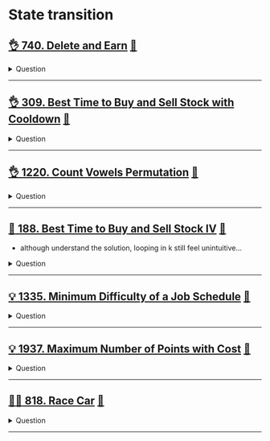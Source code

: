 # State transition

## [:ok_hand: 740. Delete and Earn](https://leetcode.com/problems/delete-and-earn/) [:dart:](delete_and_earn.h)

<details><summary markdown="span">Question</summary>

```markdown
You are given an integer array nums.

You want to maximize the number of points you get by performing the following operation any number of times:

- Pick any nums[i] and delete it to earn nums[i] points.
- Afterwards, you must delete every element equal to nums[i] - 1 and every element equal to nums[i] + 1.

Return the maximum number of points you can earn by applying the above operation some number of times.

Input: nums = [3,4,2]
Output: 6
Explanation: You can perform the following operations:
- Delete 4 to earn 4 points. Consequently, 3 is also deleted. nums = [2].
- Delete 2 to earn 2 points. nums = [].
You earn a total of 6 points.

Input: nums = [2,2,3,3,3,4]
Output: 9
Explanation: You can perform the following operations:
- Delete a 3 to earn 3 points. All 2's and 4's are also deleted. nums = [3,3].
- Delete a 3 again to earn 3 points. nums = [3].
- Delete a 3 once more to earn 3 points. nums = [].
You earn a total of 9 points.
```

</details>

------------------------------------------------------------------------------

## [:ok_hand: 309. Best Time to Buy and Sell Stock with Cooldown](https://leetcode.com/problems/best-time-to-buy-and-sell-stock-with-cooldown/) [:dart:](buy_sell_stock_with_cooldown.h)

<details><summary markdown="span">Question</summary>

```markdown
- You are given an array prices where prices[i] is the price of a given stock on the ith day.

Find the maximum profit you can achieve.

You may complete as many transactions as you like (i.e., buy one and sell one
share of the stock multiple times) with the following restrictions:
- After you sell your stock, you cannot buy stock on the next day
  (i.e., cool-down one day).
- You may not engage in multiple transactions simultaneously
  (i.e., you must sell the stock before you buy again).
- Different sequences are counted as different combinations.

Input: prices = [1,2,3,0,2]
Output: 3
Explanation: transactions = [buy, sell, cool-down, buy, sell]
```

</details>

------------------------------------------------------------------------------

## [:ok_hand: 1220. Count Vowels Permutation](https://leetcode.com/problems/count-vowels-permutation/) [:dart:](count_vowels_permutation.h)

<details><summary markdown="span">Question</summary>

```markdown
Given an integer n, your task is to count how many strings of length n can be formed under the following rules:

Each character is a lower case vowel ('a', 'e', 'i', 'o', 'u')
Each vowel 'a' may only be followed by an 'e'.
Each vowel 'e' may only be followed by an 'a' or an 'i'.
Each vowel 'i' may not be followed by another 'i'.
Each vowel 'o' may only be followed by an 'i' or a 'u'.
Each vowel 'u' may only be followed by an 'a'.
Since the answer may be too large, return it modulo 10^9 + 7.

Input: n = 2
Output: 10
Explanation: All possible strings are:
"ea", "ia", "ua",
"ae", "ie",
"ei", "oi",
"io",
"iu", "ou"
```

</details>

------------------------------------------------------------------------------

## [:thinking: 188. Best Time to Buy and Sell Stock IV](https://leetcode.com/problems/best-time-to-buy-and-sell-stock-iv/) [:dart:](buy_sell_stock_iv.h)

- although understand the solution, looping in k still feel unintuitive...

<details><summary markdown="span">Question</summary>

```markdown
- You are given an integer array prices where prices[i] is the price of a given
  stock on the ith day, and an integer k.
- Find the maximum profit you can achieve. You may complete at most k transactions.
- Note: You may not engage in multiple transactions simultaneously
  (i.e., you must sell the stock before you buy again).

Input: k = 2, prices = [3,2,6,5,0,3]
Output: 7
Explanation: Buy on day 2 (price = 2) and sell on day 3 (price = 6), profit = 6-2 = 4.
             Then buy on day 5 (price = 0) and sell on day 6 (price = 3), profit = 3-0 = 3.
```

</details>

------------------------------------------------------------------------------

## [:bulb: 1335. Minimum Difficulty of a Job Schedule](https://leetcode.com/problems/minimum-difficulty-of-a-job-schedule/) [:dart:](min_difficulty_of_job_schedule.h)

<details><summary markdown="span">Question</summary>

```markdown
You want to schedule a list of jobs in d days.
- Jobs are dependent (i.e To work on the ith job, you have to finish all the jobs j where 0 <= j < i).
- You have to finish at least one task every day.
- The difficulty of a job schedule is the sum of difficulties of each day of the d days.
- The difficulty of a day is the maximum difficulty of a job done on that day.

You are given an integer array jobDifficulty and an integer d.
The difficulty of the ith job is jobDifficulty[i].

Return the minimum difficulty of a job schedule.
If you cannot find a schedule for the jobs return -1.

Input: jobDifficulty = [6,5,4,3,2,1], d = 2
Output: 7
Explanation:
day-1: 6, 5, 4, 3, 2 --> with day 1 difficulty = 6.
day-2: 1 --> with day 2 difficulty = 1.
The difficulty of the schedule = 6 + 1 = 7

Input: jobDifficulty = [9,9,9], d = 4
Output: -1
Explanation: If you finish a job per day you will still have a free day.
you cannot find a schedule for the given jobs.

```

</details>

------------------------------------------------------------------------------

## [:bulb: 1937. Maximum Number of Points with Cost](https://leetcode.com/problems/maximum-number-of-points-with-cost/) [:dart:](max_number_of_pts_with_cost.h)

<details><summary markdown="span">Question</summary>

```markdown
You are given an m x n integer matrix points (0-indexed).

Starting with 0 points, you want to maximize the number of points you can get from the matrix.
To gain points, you must pick one cell in each row.

Picking the cell at coordinates (r, c) will add points[r][c] to your score.

However, for every two adjacent rows r and r + 1 (where 0 <= r < m - 1), picking
cells at coordinates (r, c1) and (r + 1, c2) will subtract abs(c1 - c2) from
your score.

Return the maximum number of points you can achieve.

Input: points = [[1,2,3],
                [1,5,1],
                [3,1,1]]
Output: 9

Explanation:
Optimal cells to pick: (0, 2), (1, 1), and (2, 0).
where you add 3 + 5 + 3 = 11 to your score from each row
However, and subtract abs(2 - 1) + abs(1 - 0) = 2
Your final score is 11 - 2 = 9.
```

</details>

------------------------------------------------------------------------------

## [:exploding_head::exploding_head: 818. Race Car](https://leetcode.com/problems/race-car/) [:dart:](race_car.h)

<details><summary markdown="span">Question</summary>

```markdown
Your car starts at position 0 and speed +1 on an infinite number line.
Your car can go into negative positions.
Your car drives automatically according to a sequence of instructions
- 'A' (accelerate):
  - `position += speed`
  - `speed *= 2`
- 'R' (reverse):
  - Your position stays the same, but ...
  - If your speed is positive then `speed = -1`
  - else: `speed = 1`

Given a target position target, return the length of the shortest sequence of instructions to get there.

Input: target = 6
Output: 5
Explanation:
- The shortest instruction sequence is "AAARA".
- Your position goes from 0 --> 1 --> 3 --> 7 -->  7 -->  6
- Your speed goes from    1 --> 1 --> 2 --> 4 --> -1 --> -2
```

</details>

------------------------------------------------------------------------------
